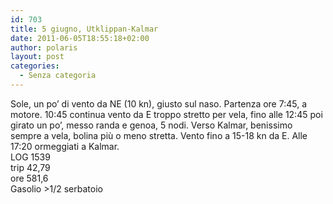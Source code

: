 ```yaml
---
id: 703
title: 5 giugno, Utklippan-Kalmar
date: 2011-06-05T18:55:18+02:00
author: polaris
layout: post
categories:
  - Senza categoria
---
```

Sole, un po&#8217; di vento da NE (10 kn), giusto sul naso. Partenza ore 7:45, a motore. 10:45 continua vento da E troppo stretto per vela, fino alle 12:45 poi girato un po&#8217;, messo randa e genoa, 5 nodi. Verso Kalmar, benissimo sempre a vela, bolina più o meno stretta. Vento fino a 15-18 kn da E. Alle 17:20 ormeggiati a Kalmar.  
LOG 1539  
trip 42,79  
ore 581,6  
Gasolio >1/2 serbatoio